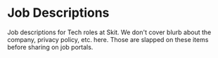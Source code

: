 # Job Descriptions

Job descriptions for Tech roles at Skit. We don't cover blurb about the company,
privacy policy, etc. here. Those are slapped on these items before sharing on
job portals.
